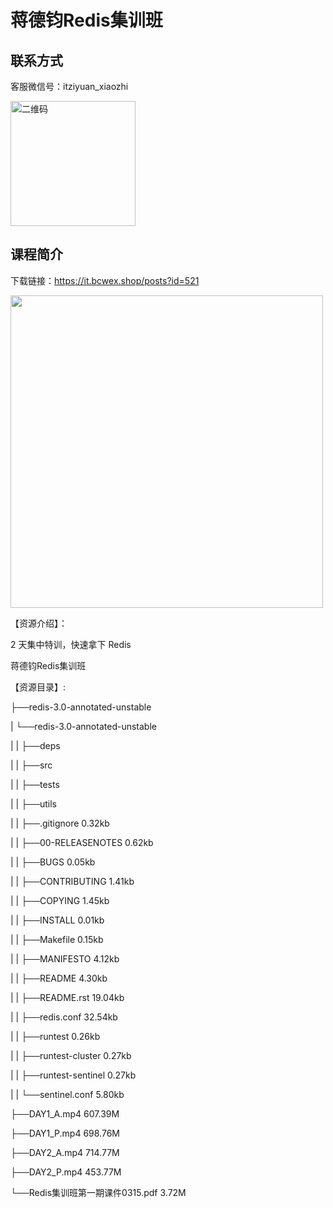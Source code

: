 # 蒋德钧Redis集训班

## 联系方式

客服微信号：itziyuan_xiaozhi

<img src="https://ziyuanyun.oss-cn-guangzhou.aliyuncs.com/common/20240614073449/666b82192834a.jpg" width="200" height="200" alt="二维码">

## 课程简介

下载链接：https://it.bcwex.shop/posts?id=521

<img src="https://ziyuanyun.oss-cn-guangzhou.aliyuncs.com/yun/20240515152032/66446240cfcd9.jpg" width="500" alt="">

  【资源介绍】：

 2 天集中特训，快速拿下 Redis

 蒋德钧Redis集训班



 【资源目录】:

 ├──redis-3.0-annotated-unstable

 | └──redis-3.0-annotated-unstable

 | | ├──deps

 | | ├──src

 | | ├──tests

 | | ├──utils

 | | ├──.gitignore 0.32kb

 | | ├──00-RELEASENOTES 0.62kb

 | | ├──BUGS 0.05kb

 | | ├──CONTRIBUTING 1.41kb

 | | ├──COPYING 1.45kb

 | | ├──INSTALL 0.01kb

 | | ├──Makefile 0.15kb

 | | ├──MANIFESTO 4.12kb

 | | ├──README 4.30kb

 | | ├──README.rst 19.04kb

 | | ├──redis.conf 32.54kb

 | | ├──runtest 0.26kb

 | | ├──runtest-cluster 0.27kb

 | | ├──runtest-sentinel 0.27kb

 | | └──sentinel.conf 5.80kb

 ├──DAY1_A.mp4 607.39M

 ├──DAY1_P.mp4 698.76M

 ├──DAY2_A.mp4 714.77M

 ├──DAY2_P.mp4 453.77M

 └──Redis集训班第一期课件0315.pdf 3.72M

  